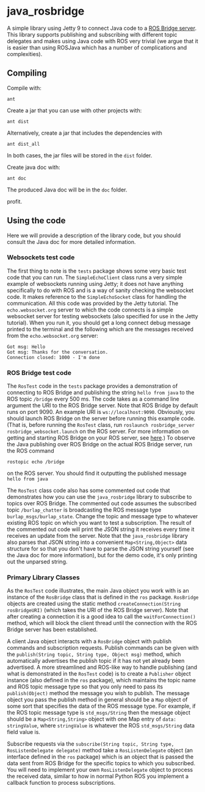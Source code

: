 java_rosbridge
==============

A simple library using Jetty 9 to connect Java code to a [ROS Bridge server](http://wiki.ros.org/rosbridge_suite/). This library supports publishing and subscribing with different topic delegates and makes using Java code with ROS very trivial (we argue that it is easier than using ROSJava which has a number of complications and complexities).

## Compiling


Compile with:

```
ant
```
Create a jar that you can use with other projects with:

```
ant dist
```

Alternatively, create a jar that includes the dependencies with 

```
ant dist_all
```

In both cases, the jar files will be stored in the `dist` folder.

Create java doc with:

```
ant doc
```

The produced Java doc will be in the `doc` folder.

profit.


## Using the code

Here we will provide a description of the library code, but you should consult the Java doc for more detailed information.

### Websockets test code

The first thing to note is the `tests` package shows some very basic test code that you can run. The `SimpleEchoClient` class runs a very simple example of websockets running using Jetty; it does not have anything specifically to do with ROS and is a way of sanity checking the websocket code. It makes reference to the `SimpleEchoSocket` class for handling the communication. All this code was provided by the Jetty tutorial. The `echo.websocket.org` server to which the code connects is a simple websocket server for testing websockets (also specified for use in the Jetty tutorial). When you run it, you should get a long connect debug message printed to the terminal and the following which are the messages received from the `echo.websocket.org` server:

```
Got msg: Hello
Got msg: Thanks for the conversation.
Connection closed: 1000 - I'm done
```


### ROS Bridge test code

The `RosTest` code in the `tests` package provides a demonstration of connecting to ROS Bridge and publishing the string `hello from java` to the ROS topic `/bridge` every 500 ms. The code takes as a command line argument the URI to the ROS Bridge server. Note that ROS Bridge by default runs on port 9090. An example URI is `ws://localhost:9090`. Obviously, you should launch ROS Bridge on the server before running this example code. (That is, before running the `RosTest` class, run `roslaunch rosbridge_server rosbridge_websocket.launch` on the ROS server. For more information on getting and starting ROS Bridge on your ROS server, see [here](http://wiki.ros.org/rosbridge_suite/Tutorials/RunningRosbridge).) To observe the Java publishing over ROS Bridge on the actual ROS Bridge server, run the ROS command

```
rostopic echo /bridge
```
on the ROS server. You should find it outputting the published message `hello from java`

The `RosTest` class code also has some commented out code that demonstrates how you can use the `java_rosbridge` library to subscribe to topics over ROS Bridge. The commented out code assumes the subscribed topic `/burlap_chatter` is broadcasting the ROS message type `burlap_msgs/burlap_state`. Change the topic and message type to whatever existing ROS topic on which you want to test a subscription. The result of the commented out code will print the JSON string it receives every time it receives an update from the server. Note that the `java_rosbridge` library also parses that JSON string into a convenient `Map<String,Object>` data structure for so that you don't have to parse the JSON string yourself (see the Java doc for more information), but for the demo code, it's only printing out the unparsed string.


### Primary Library Classes

As the `RosTest` code illustrates, the main Java object you work with is an instance of the `RosBridge` class that is defined in the `ros` package. `RosBridge` objects are created using the static method `createConnection(String rosBridgeURI)` (which takes the URI of the ROS Bridge server). Note that after creating a connection it is a good idea to call the `waitForConnection()` method, which will block the client thread until the connection with the ROS Bridge server has been established. 

A client Java object interacts with a `RosBridge` object with publish commands and subscription requests. Publish commands can be given with the `publish(String topic, String type, Object msg)` method, which automatically advertises the publish topic if it has not yet already been advertised. A more streamlined and ROS-like way to handle publishing (and what is demonstrated in the `RosTest` code) is to create a `Publisher` object instance (also defined in the `ros` package), which maintains the topic name and ROS topic message type so that you only need to pass its `publish(Object)` method the message you wish to publish. The message object you pass the publish method in general should be a `Map` object of some sort that specifies the data of the ROS message type. For example, if the ROS topic message type is `std_msgs/String` then the message object should be a `Map<String,String>` object with one Map entry of `data: stringValue`, where `stringValue` is whatever the ROS `std_msgs/String` data field value is.

Subscribe requests via the `subscribe(String topic, String type, RosListenDelegate delegate)` method take a `RosListenDelegate` object (an interface defined in the `ros` package) which is an object that is passed the data sent from ROS Bridge for the specific topics to which you subscribed. You will need to implement your own `RosListenDelegate` object to process the received data, similar to how in normal Python ROS you implement a callback function to process subscriptions.

